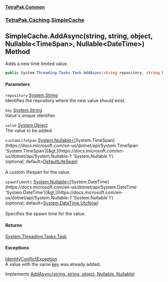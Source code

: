 #### [TetraPak.Common](index.md 'index')
### [TetraPak.Caching](TetraPak_Caching.md 'TetraPak.Caching').[SimpleCache](TetraPak_Caching_SimpleCache.md 'TetraPak.Caching.SimpleCache')
## SimpleCache.AddAsync(string, string, object, Nullable&lt;TimeSpan&gt;, Nullable&lt;DateTime&gt;) Method
Adds a new time limited value.  
```csharp
public System.Threading.Tasks.Task AddAsync(string repository, string key, object value, System.Nullable<System.TimeSpan> customLifeSpan=null, System.Nullable<System.DateTime> spawnTimeUtc=null);
```
#### Parameters
<a name='TetraPak_Caching_SimpleCache_AddAsync(string_string_object_System_Nullable_System_TimeSpan__System_Nullable_System_DateTime_)_repository'></a>
`repository` [System.String](https://docs.microsoft.com/en-us/dotnet/api/System.String 'System.String')  
Identifies the repository where the new value should exist.  
  
<a name='TetraPak_Caching_SimpleCache_AddAsync(string_string_object_System_Nullable_System_TimeSpan__System_Nullable_System_DateTime_)_key'></a>
`key` [System.String](https://docs.microsoft.com/en-us/dotnet/api/System.String 'System.String')  
Value's unique identifier.  
  
<a name='TetraPak_Caching_SimpleCache_AddAsync(string_string_object_System_Nullable_System_TimeSpan__System_Nullable_System_DateTime_)_value'></a>
`value` [System.Object](https://docs.microsoft.com/en-us/dotnet/api/System.Object 'System.Object')  
The value to be added.  
  
<a name='TetraPak_Caching_SimpleCache_AddAsync(string_string_object_System_Nullable_System_TimeSpan__System_Nullable_System_DateTime_)_customLifeSpan'></a>
`customLifeSpan` [System.Nullable&lt;](https://docs.microsoft.com/en-us/dotnet/api/System.Nullable-1 'System.Nullable`1')[System.TimeSpan](https://docs.microsoft.com/en-us/dotnet/api/System.TimeSpan 'System.TimeSpan')[&gt;](https://docs.microsoft.com/en-us/dotnet/api/System.Nullable-1 'System.Nullable`1')  
(optional; default=[DefaultLifeSpan](TetraPak_Caching_ITimeLimitedRepositories_DefaultLifeSpan.md 'TetraPak.Caching.ITimeLimitedRepositories.DefaultLifeSpan'))<br/>  
A custom lifespan for the value.  
  
<a name='TetraPak_Caching_SimpleCache_AddAsync(string_string_object_System_Nullable_System_TimeSpan__System_Nullable_System_DateTime_)_spawnTimeUtc'></a>
`spawnTimeUtc` [System.Nullable&lt;](https://docs.microsoft.com/en-us/dotnet/api/System.Nullable-1 'System.Nullable`1')[System.DateTime](https://docs.microsoft.com/en-us/dotnet/api/System.DateTime 'System.DateTime')[&gt;](https://docs.microsoft.com/en-us/dotnet/api/System.Nullable-1 'System.Nullable`1')  
(optional; default=[System.DateTime.UtcNow](https://docs.microsoft.com/en-us/dotnet/api/System.DateTime.UtcNow 'System.DateTime.UtcNow'))<br/>  
Specifies the spawn time for the value.  
  
#### Returns
[System.Threading.Tasks.Task](https://docs.microsoft.com/en-us/dotnet/api/System.Threading.Tasks.Task 'System.Threading.Tasks.Task')  
#### Exceptions
[IdentityConflictException](TetraPak_IdentityConflictException.md 'TetraPak.IdentityConflictException')  
A value with the same [key](TetraPak_Caching_SimpleCache_AddAsync(string_string_object_System_Nullable_System_TimeSpan__System_Nullable_System_DateTime_).md#TetraPak_Caching_SimpleCache_AddAsync(string_string_object_System_Nullable_System_TimeSpan__System_Nullable_System_DateTime_)_key 'TetraPak.Caching.SimpleCache.AddAsync(string, string, object, System.Nullable&lt;System.TimeSpan&gt;, System.Nullable&lt;System.DateTime&gt;).key') was already added.  

Implements [AddAsync(string, string, object, Nullable<TimeSpan>, Nullable<DateTime>)](TetraPak_Caching_ITimeLimitedRepositories_AddAsync(string_string_object_System_Nullable_System_TimeSpan__System_Nullable_System_DateTime_).md 'TetraPak.Caching.ITimeLimitedRepositories.AddAsync(string, string, object, System.Nullable&lt;System.TimeSpan&gt;, System.Nullable&lt;System.DateTime&gt;)')  
